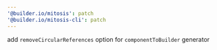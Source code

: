 ```yaml
---
'@builder.io/mitosis': patch
'@builder.io/mitosis-cli': patch
---
```


add `removeCircularReferences` option for `componentToBuilder` generator
